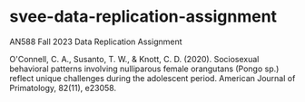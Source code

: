 # svee-data-replication-assignment
AN588 Fall 2023 Data Replication Assignment

O'Connell, C. A., Susanto, T. W., & Knott, C. D. (2020). Sociosexual behavioral patterns involving nulliparous female orangutans (Pongo sp.) reflect unique challenges during the adolescent period. American Journal of Primatology, 82(11), e23058.

